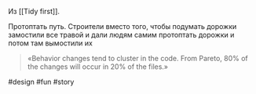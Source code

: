 Из [[Tidy first]].

Протоптать путь. Строители вместо того, чтобы подумать дорожки замостили все травой и дали людям самим протоптать дорожки и потом там вымостили их

> «Behavior changes tend to cluster in the code. From Pareto, 80% of the changes will occur in 20% of the files.»

#design #fun #story 